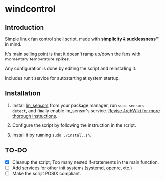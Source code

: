 # windcontrol

## Introduction

Simple linux fan control shell script, made with **simplicity &
sucklessness™** in mind.

It's main selling point is that it doesn't ramp up/down the fans with momentary
temperature spikes.

Any configuration is done by editing the script and reinstalling it.

Includes runit service for autostarting at system startup.

## Installation

1. Install [lm_sensors](https://github.com/lm-sensors/lm-sensors) 
from your package manager, run `sudo sensors-detect`, and finally enable lm_sensor's service.
[Revise ArchWiki for more thorough instructions](https://wiki.archlinux.org/title/Lm_sensors).

2. Configure the script by following the instruction in the script.

3. Install it by running `sudo ./install.sh`.

## TO-DO

- [x] Cleanup the script; Too many nested if-statements in the main function.
- [ ] Add services for other init systems (systemd, openrc, etc.)
- [ ] Make the script POSIX compliant.
